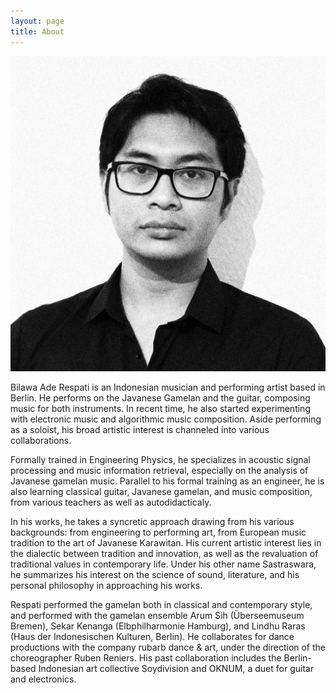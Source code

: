 ```yaml
---
layout: page
title: About
---
```


![Profile](/assets/images/profile-crop.JPG)

Bilawa Ade Respati is an Indonesian musician and performing artist based in Berlin. He performs on the Javanese Gamelan and the guitar, composing music for both instruments. In recent time, he also started experimenting with electronic music and algorithmic music composition. Aside performing as a soloist, his broad artistic interest is channeled into various collaborations.

Formally trained in Engineering Physics, he specializes in acoustic signal
processing and music information retrieval, especially on the analysis of Javanese gamelan music. Parallel to his formal training as an engineer, he is also learning classical guitar, Javanese gamelan, and music composition, from various teachers as well as autodidacticaly.

In his works, he takes a syncretic approach drawing from his various backgrounds: from engineering to performing art, from European music tradition to the art of Javanese Karawitan. His current artistic interest lies in the dialectic between tradition and innovation, as well as the revaluation of traditional values in contemporary life. Under his other name Sastraswara, he summarizes his interest on the science of sound, literature, and his personal philosophy in approaching his works.

Respati performed the gamelan both in classical and contemporary style, and performed with the gamelan ensemble Arum Sih (Überseemuseum Bremen), Sekar Kenanga (Elbphilharmonie Hamburg), and Lindhu Raras (Haus der Indonesischen Kulturen, Berlin). He collaborates for dance productions with the company
rubarb dance & art, under the direction of the choreographer Ruben Reniers. His past collaboration includes the Berlin-based Indonesian art collective Soydivision and OKNUM, a duet for guitar and electronics.
